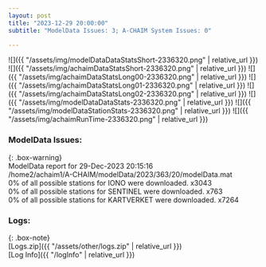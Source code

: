 ```yaml
---
layout: post
title: "2023-12-29 20:00:00"
subtitle: "ModelData Issues: 3; A-CHAIM System Issues: 0"

---
```


![]({{ "/assets/img/modelDataDataStatsShort-2336320.png" | relative_url }})
![]({{ "/assets/img/achaimDataStatsShort-2336320.png" | relative_url }})
![]({{ "/assets/img/achaimDataStatsLong00-2336320.png" | relative_url }})
![]({{ "/assets/img/achaimDataStatsLong01-2336320.png" | relative_url }})
![]({{ "/assets/img/achaimDataStatsLong02-2336320.png" | relative_url }})
![]({{ "/assets/img/modelDataDataStats-2336320.png" | relative_url }})
![]({{ "/assets/img/modelDataStationStats-2336320.png" | relative_url }})
![]({{ "/assets/img/achaimRunTime-2336320.png" | relative_url }})


### ModelData Issues:  
  
{: .box-warning}  
 ModelData report for 29-Dec-2023 20:15:16   
 /home2/achaim1/A-CHAIM/modelData/2023/363/20/modelData.mat   
 0% of all possible stations for IONO were downloaded. x3043   
 0% of all possible stations for SENTINEL were downloaded. x763   
 0% of all possible stations for KARTVERKET were downloaded. x7264   
  


### Logs:  
  
{: .box-note}  
[Logs.zip]({{ "/assets/other/logs.zip" | relative_url }})  
[Log Info]({{ "/logInfo" | relative_url }})  
